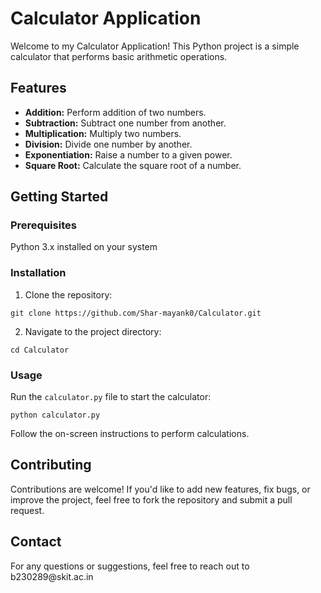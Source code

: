   <h1>Calculator Application</h1>
  <p>Welcome to my Calculator Application! This Python project is a simple calculator that performs basic arithmetic operations.</p>

  <h2>Features</h2>
  <ul>
    <li><strong>Addition:</strong> Perform addition of two numbers.</li>
    <li><strong>Subtraction:</strong> Subtract one number from another.</li>
    <li><strong>Multiplication:</strong> Multiply two numbers.</li>
    <li><strong>Division:</strong> Divide one number by another.</li>
    <li><strong>Exponentiation:</strong> Raise a number to a given power.</li>
    <li><strong>Square Root:</strong> Calculate the square root of a number.</li>
  </ul>

  <h2>Getting Started</h2>
  <h3>Prerequisites</h3>
  <p>Python 3.x installed on your system</p>

  <h3>Installation</h3>
  <ol>
    <li>Clone the repository:</li>
  </ol>
  <pre><code>git clone https://github.com/Shar-mayank0/Calculator.git</code></pre>
  <ol start="2">
    <li>Navigate to the project directory:</li>
  </ol>
  <pre><code>cd Calculator</code></pre>

  <h3>Usage</h3>
  <p>Run the <code>calculator.py</code> file to start the calculator:</p>
  <pre><code>python calculator.py</code></pre>
  <p>Follow the on-screen instructions to perform calculations.</p>

  <h2>Contributing</h2>
  <p>Contributions are welcome! If you'd like to add new features, fix bugs, or improve the project, feel free to fork the repository and submit a pull request.</p>

  <h2>Contact</h2>
  <p>For any questions or suggestions, feel free to reach out to b230289@skit.ac.in </p>


